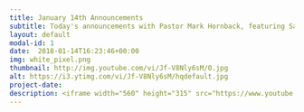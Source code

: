 ```yaml
---
title: January 14th Announcements
subtitle: Today's announcements with Pastor Mark Hornback, featuring Sarah and Travis Peel
layout: default
modal-id: 1 
date:  2018-01-14T16:23:46+00:00
img: white_pixel.png
thumbnail: http://img.youtube.com/vi/Jf-V8Nly6sM/0.jpg
alt: https://i3.ytimg.com/vi/Jf-V8Nly6sM/hqdefault.jpg
project-date: 
description: <iframe width="560" height="315" src="https://www.youtube.com/embed/Jf-V8Nly6sM" frameborder="0" allowfullscreen></iframe> 
---
```

